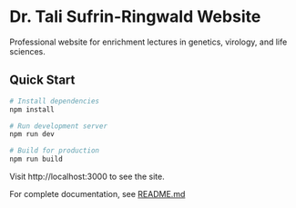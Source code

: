 # Dr. Tali Sufrin-Ringwald Website

Professional website for enrichment lectures in genetics, virology, and life sciences.

## Quick Start

```bash
# Install dependencies
npm install

# Run development server
npm run dev

# Build for production
npm run build
```

Visit http://localhost:3000 to see the site.

For complete documentation, see [README.md](README.md)
